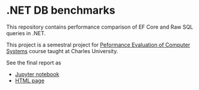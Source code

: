# .NET DB benchmarks
This repository contains performance comparison of EF Core and Raw SQL queries in .NET.

This project is a semestral project for [Peformance Evaluation of Computer Systems](https://d3s.mff.cuni.cz/teaching/nswi131/) course taught at Charles University.

See the final report as
- [Jupyter notebook](./report.ipynb)
- [HTML page](./report.html)
